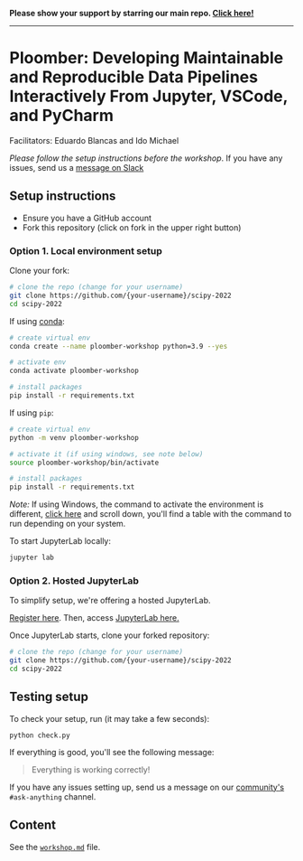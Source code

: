 **Please show your support by starring our main repo. [Click here!](https://github.com/ploomber/ploomber)**

---

# Ploomber: Developing Maintainable and Reproducible Data Pipelines Interactively From Jupyter, VSCode, and PyCharm

Facilitators: Eduardo Blancas and Ido Michael

*Please follow the setup instructions before the workshop*. If you have any issues, send us a [message on Slack](https://ploomber.io/community)


## Setup instructions

* Ensure you have a GitHub account
* Fork this repository (click on fork in the upper right button)

### Option 1. Local environment setup

Clone your fork:

```sh
# clone the repo (change for your username)
git clone https://github.com/{your-username}/scipy-2022
cd scipy-2022
```

If using [conda](https://www.google.com/search?q=miniconda):

```sh
# create virtual env
conda create --name ploomber-workshop python=3.9 --yes

# activate env
conda activate ploomber-workshop

# install packages
pip install -r requirements.txt
```

If using `pip`:

```sh
# create virtual env
python -m venv ploomber-workshop

# activate it (if using windows, see note below)
source ploomber-workshop/bin/activate

# install packages
pip install -r requirements.txt
```

*Note:* If using Windows, the command to activate the environment is different, [click here](https://docs.python.org/3/library/venv.html) and scroll down, you'll find a table with the command to run depending on your system.

To start JupyterLab locally:

```sh
jupyter lab
```

### Option 2. Hosted JupyterLab

To simplify setup, we're offering a hosted JupyterLab.

[Register here](https://docs.ploomber.io/en/latest/cloud/api-key.html). Then, access [JupyterLab here.](https://docs.ploomber.io/en/latest/cloud/guide.html#hosted-jupyterlab)


Once JupyterLab starts, clone your forked repository:

```sh
# clone the repo (change for your username)
git clone https://github.com/{your-username}/scipy-2022
cd scipy-2022
```

## Testing setup

To check your setup, run (it may take a few seconds):

```
python check.py
```

If everything is good, you'll see the following message:

> Everything is working correctly!


If you have any issues setting up, send us a message on our [community's](https://ploomber.io/community) `#ask-anything` channel.

## Content

See the [`workshop.md`](workshop.md) file.
